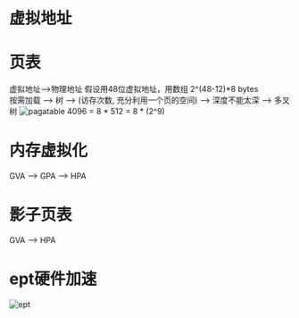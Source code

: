 # 虚拟地址
# 页表
虚拟地址-->物理地址 假设用48位虚拟地址，用数组 2^(48-12)*8 bytes  
按需加载 --> 树 --> (访存次数, 充分利用一个页的空间) --> 深度不能太深 --> 多叉树 
![pagatable](https://img-blog.csdnimg.cn/img_convert/054250bdc15b16c1980bfe37eb24a7b7.png)
4096 = 8 * 512 = 8 * (2^9)
# 内存虚拟化
GVA --> GPA --> HPA

# 影子页表
GVA --> HPA

# ept硬件加速
![ept](https://img2020.cnblogs.com/blog/774036/202104/774036-20210415150835736-1973177805.png)
